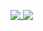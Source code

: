 <a href="https://github.com/anuraghazra/github-readme-stats"> <img align="top" src="https://github-readme-stats.vercel.app/api?username=KTN44295080&count_private=true&theme=nightowl&show_icons=true&cache_seconds=10000&include_all_commits=true"/> </a>
<a href="https://github.com/anuraghazra/github-readme-stats"> <img align="top" src="https://readme-clone-orex.vercel.app/api/top-langs/?username=KTN44295080&theme=nightowl&count_private=true&layout=compact"/> </a>
